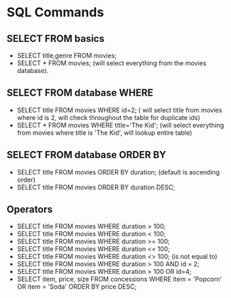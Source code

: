 # SQL Commands

## SELECT FROM basics

* SELECT title,genre FROM movies;
* SELECT * FROM movies; (will select everything from the movies database).

## SELECT FROM database WHERE

* SELECT title FROM movies WHERE id=2; ( will select title from movies where id is 2, will check throughout the table for duplicate ids)
* SELECT * FROM movies WHERE title='The Kid'; (will select everything from movies where title is 'The Kid', will lookup entire table)

## SELECT FROM database ORDER BY

* SELECT title FROM movies ORDER BY duration; (default is ascending order)
* SELECT title FROM movies ORDER BY duration DESC;

## Operators

* SELECT title FROM movies WHERE duration > 100;
* SELECT title FROM movies WHERE duration < 100;
* SELECT title FROM movies WHERE duration >= 100;
* SELECT title FROM movies WHERE duration <= 100;
* SELECT title FROM movies WHERE duration <> 100; (is not equal to)
* SELECT title FROM movies WHERE duration > 100 AND id = 2;
* SELECT title FROM movies WHERE duration > 100 OR id=4;
* SELECT item, price, size FROM concessions WHERE item = 'Popcorn' OR item = 'Soda' ORDER BY price DESC;

